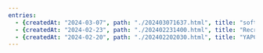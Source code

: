 ```yaml
---
entries:
  - {createdAt: "2024-03-07", path: "./202403071637.html", title: "softwareの語源"}
  - {createdAt: "2024-02-23", path: "./202402231400.html", title: "RecruitTechConference2024で登壇した"}
  - {createdAt: "2024-02-20", path: "./202402202030.html", title: "YAPC::Hiroshima 2024に参加した"}
---
```

